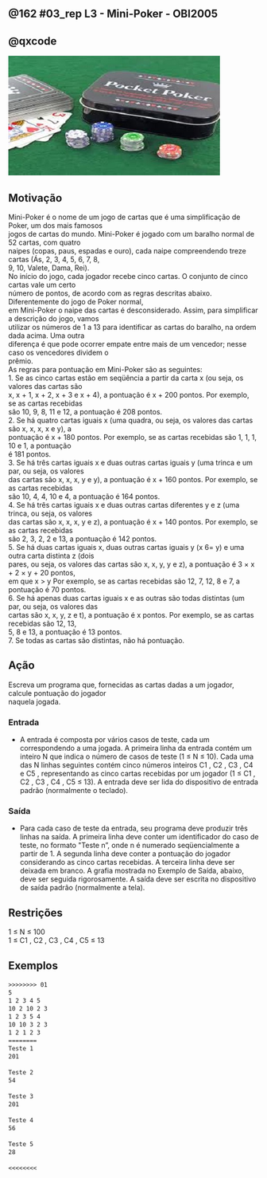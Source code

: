 ## @162 #03_rep L3 - Mini-Poker - OBI2005
## @qxcode

![](capa.jpg)

## Motivação

Mini-Poker é o nome de um jogo de cartas que é uma simplificação de Poker, um dos mais famosos  
jogos de cartas do mundo. Mini-Poker é jogado com um baralho normal de 52 cartas, com quatro  
naipes (copas, paus, espadas e ouro), cada naipe compreendendo treze cartas (Ás, 2, 3, 4, 5, 6, 7, 8,  
9, 10, Valete, Dama, Rei).  
No inı́cio do jogo, cada jogador recebe cinco cartas. O conjunto de cinco cartas vale um certo  
número de pontos, de acordo com as regras descritas abaixo. Diferentemente do jogo de Poker normal,  
em Mini-Poker o naipe das cartas é desconsiderado. Assim, para simplificar a descrição do jogo, vamos  
utilizar os números de 1 a 13 para identificar as cartas do baralho, na ordem dada acima. Uma outra  
diferença é que pode ocorrer empate entre mais de um vencedor; nesse caso os vencedores dividem o  
prêmio.  
As regras para pontuação em Mini-Poker são as seguintes:  
1\. Se as cinco cartas estão em seqüência a partir da carta x (ou seja, os valores das cartas são  
x, x + 1, x + 2, x + 3 e x + 4), a pontuação é x + 200 pontos. Por exemplo, se as cartas recebidas  
são 10, 9, 8, 11 e 12, a pontuação é 208 pontos.  
2\. Se há quatro cartas iguais x (uma quadra, ou seja, os valores das cartas são x, x, x, x e y), a  
pontuação é x + 180 pontos. Por exemplo, se as cartas recebidas são 1, 1, 1, 10 e 1, a pontuação  
é 181 pontos.  
3\. Se há três cartas iguais x e duas outras cartas iguais y (uma trinca e um par, ou seja, os valores  
das cartas são x, x, x, y e y), a pontuação é x + 160 pontos. Por exemplo, se as cartas recebidas  
são 10, 4, 4, 10 e 4, a pontuação é 164 pontos.  
4\. Se há três cartas iguais x e duas outras cartas diferentes y e z (uma trinca, ou seja, os valores  
das cartas são x, x, x, y e z), a pontuação é x + 140 pontos. Por exemplo, se as cartas recebidas  
são 2, 3, 2, 2 e 13, a pontuação é 142 pontos.  
5\. Se há duas cartas iguais x, duas outras cartas iguais y (x 6= y) e uma outra carta distinta z (dois  
pares, ou seja, os valores das cartas são x, x, y, y e z), a pontuação é 3 × x + 2 × y + 20 pontos,  
em que x > y Por exemplo, se as cartas recebidas são 12, 7, 12, 8 e 7, a pontuação é 70 pontos.  
6\. Se há apenas duas cartas iguais x e as outras são todas distintas (um par, ou seja, os valores das  
cartas são x, x, y, z e t), a pontuação é x pontos. Por exemplo, se as cartas recebidas são 12, 13,  
5, 8 e 13, a pontuação é 13 pontos.  
7\. Se todas as cartas são distintas, não há pontuação.  

## Ação

Escreva um programa que, fornecidas as cartas dadas a um jogador, calcule pontuação do jogador  
naquela jogada.  
  
### Entrada

- A entrada é composta por vários casos de teste, cada um correspondendo a uma jogada. A primeira
linha da entrada contém um inteiro N que indica o número de casos de teste (1 ≤ N ≤ 10). Cada
uma das N linhas seguintes contém cinco números inteiros C1 , C2 , C3 , C4 e C5 , representando as cinco
cartas recebidas por um jogador (1 ≤ C1 , C2 , C3 , C4 , C5 ≤ 13). A entrada deve ser lida do dispositivo de entrada padrão (normalmente o teclado).  

### Saída

- Para cada caso de teste da entrada, seu programa deve produzir três linhas na saı́da. A primeira linha
deve conter um identificador do caso de teste, no formato "Teste n”, onde n é numerado seqüencialmente a partir de 1. A segunda linha deve conter a pontuação do jogador considerando as cinco cartas
recebidas. A terceira linha deve ser deixada em branco. A grafia mostrada no Exemplo de Saı́da,
abaixo, deve ser seguida rigorosamente.
A saı́da deve ser escrita no dispositivo de saı́da padrão (normalmente a tela).  

## Restrições

1 ≤ N ≤ 100  
1 ≤ C1 , C2 , C3 , C4 , C5 ≤ 13

## Exemplos

```
>>>>>>>> 01
5
1 2 3 4 5
10 2 10 2 3
1 2 3 5 4
10 10 3 2 3
1 2 1 2 3
========
Teste 1
201

Teste 2
54

Teste 3
201

Teste 4
56

Teste 5
28

<<<<<<<<
```

#

<!---
>>>>>>>> 02
100
11 7 11 11 8
3 9 3 9 3
10 2 1 7 9
13 6 13 6 13
5 3 13 6 2
12 1 11 7 9
4 5 4 4 5
10 9 9 9 9
8 9 8 8 7
1 1 6 1 1
2 3 5 4 1
3 3 7 10 13
9 9 9 4 6
1 3 1 1 9
11 11 5 5 11
3 12 7 6 9
4 1 1 4 4
5 10 6 2 2
7 4 7 7 2
5 1 5 1 1
1 2 2 2 2
6 3 3 6 3
8 5 4 7 6
1 6 4 12 5
11 8 4 4 11
4 5 6 3 2
3 9 5 5 5
1 12 1 10 2
13 10 4 6 12
1 1 1 1 7
9 9 2 9 2
9 7 10 11 8
1 4 1 1 1
4 3 4 4 6
13 8 10 11 12
3 6 7 5 4
8 2 8 8 13
8 11 13 1 6
10 10 2 2 2
3 6 5 7 4
11 7 7 7 7
5 1 4 3 2
2 8 3 8 1
10 10 3 10 3
5 6 8 7 9
1 13 1 5 5
10 5 7 2 8
10 4 4 7 4
3 5 3 12 3
2 4 7 2 2
7 7 7 12 12
9 9 9 4 4
2 13 13 4 4
8 2 2 1 5
9 2 2 6 9
10 9 9 9 10
8 6 4 2 9
6 6 12 13 13
8 3 8 3 13
6 6 6 11 11
6 7 10 4 4
6 9 4 5 6
3 3 6 3 3
11 8 8 11 11
5 5 2 5 5
1 12 2 11 11
11 1 1 5 8
9 9 8 7 11
10 8 9 6 7
13 3 9 7 13
8 7 4 7 3
13 13 13 3 13
11 6 6 11 6
9 4 9 9 9
4 4 10 10 1
10 10 10 5 5
4 13 13 13 4
8 10 10 10 10
7 7 6 7 9
2 1 4 3 5
9 9 4 10 10
4 6 4 6 6
12 12 12 10 8
13 8 7 4 13
11 6 4 9 7
10 2 10 12 12
12 12 12 13 11
12 9 1 5 11
11 2 3 7 4
13 13 13 13 4
5 8 11 8 8
3 3 3 9 7
3 3 3 2 8
2 7 13 2 2
10 8 6 7 9
9 3 9 9 9
7 9 10 8 11
8 5 8 8 8
3 7 7 4 3
2 9 3 7 13
========
Teste 1
151

Teste 2
163

Teste 3
0

Teste 4
173

Teste 5
0

Teste 6
0

Teste 7
164

Teste 8
189

Teste 9
148

Teste 10
181

Teste 11
201

Teste 12
3

Teste 13
149

Teste 14
141

Teste 15
171

Teste 16
0

Teste 17
164

Teste 18
2

Teste 19
147

Teste 20
161

Teste 21
182

Teste 22
163

Teste 23
204

Teste 24
0

Teste 25
61

Teste 26
202

Teste 27
145

Teste 28
1

Teste 29
0

Teste 30
181

Teste 31
169

Teste 32
207

Teste 33
181

Teste 34
144

Teste 35
0

Teste 36
203

Teste 37
148

Teste 38
0

Teste 39
162

Teste 40
203

Teste 41
187

Teste 42
201

Teste 43
8

Teste 44
170

Teste 45
205

Teste 46
37

Teste 47
0

Teste 48
144

Teste 49
143

Teste 50
142

Teste 51
167

Teste 52
169

Teste 53
67

Teste 54
2

Teste 55
51

Teste 56
169

Teste 57
0

Teste 58
71

Teste 59
50

Teste 60
166

Teste 61
4

Teste 62
6

Teste 63
183

Teste 64
171

Teste 65
185

Teste 66
11

Teste 67
1

Teste 68
9

Teste 69
206

Teste 70
13

Teste 71
7

Teste 72
193

Teste 73
166

Teste 74
189

Teste 75
58

Teste 76
170

Teste 77
173

Teste 78
190

Teste 79
147

Teste 80
201

Teste 81
68

Teste 82
166

Teste 83
152

Teste 84
13

Teste 85
0

Teste 86
76

Teste 87
152

Teste 88
0

Teste 89
0

Teste 90
193

Teste 91
148

Teste 92
143

Teste 93
143

Teste 94
142

Teste 95
206

Teste 96
189

Teste 97
207

Teste 98
188

Teste 99
47

Teste 100
0

<<<<<<<<


>>>>>>>> 03
25
1 2 3 4 5
2 3 4 5 6
3 4 5 6 7
4 5 6 7 8
5 6 7 8 9
6 7 8 9 10
7 8 9 10 11
8 9 10 11 12
9 10 11 12 13
5 4 3 2 1
6 5 4 3 2
7 6 5 4 3
8 7 6 5 4
9 8 7 6 5
10 9 8 7 6
11 10 9 8 7
12 11 10 9 8
13 12 11 10 9
9 7 8 5 6
12 8 9 10 11
6 7 8 4 5
9 10 7 8 11
2 4 6 8 10
1 2 3 4 6
2 4 5 6 7
========
Teste 1
201

Teste 2
202

Teste 3
203

Teste 4
204

Teste 5
205

Teste 6
206

Teste 7
207

Teste 8
208

Teste 9
209

Teste 10
201

Teste 11
202

Teste 12
203

Teste 13
204

Teste 14
205

Teste 15
206

Teste 16
207

Teste 17
208

Teste 18
209

Teste 19
205

Teste 20
208

Teste 21
204

Teste 22
207

Teste 23
0

Teste 24
0

Teste 25
0

<<<<<<<<


>>>>>>>> 04
20
1 1 1 1 2
2 1 2 2 2
3 3 2 3 3
4 4 4 3 4
5 5 5 5 4
6 5 6 6 6
7 7 6 7 7
8 8 8 9 8
9 9 9 9 10
9 10 10 10 10
11 12 11 11 11
12 12 13 12 12
13 13 13 1 13
13 13 13 13 12
13 1 1 1 1
1 13 1 1 1
1 1 13 1 1
1 1 1 13 1
1 1 1 1 13
2 12 2 2 2
========
Teste 1
181

Teste 2
182

Teste 3
183

Teste 4
184

Teste 5
185

Teste 6
186

Teste 7
187

Teste 8
188

Teste 9
189

Teste 10
190

Teste 11
191

Teste 12
192

Teste 13
193

Teste 14
193

Teste 15
181

Teste 16
181

Teste 17
181

Teste 18
181

Teste 19
181

Teste 20
182

<<<<<<<<


>>>>>>>> 05
20
1 1 1 2 2
2 2 1 1 1
1 2 1 2 1
13 12 13 12 13
13 12 12 12 13
13 1 13 1 13
1 11 11 11 1
2 12 12 12 2
3 3 10 10 10
4 9 4 9 4
5 8 8 5 8
8 5 5 8 8
6 7 7 7 6
7 6 6 7 6
10 1 1 1 10
13 12 13 13 12
12 13 13 13 12
12 12 13 13 13
11 10 10 10 11
1 9 9 1 9
========
Teste 1
161

Teste 2
161

Teste 3
161

Teste 4
173

Teste 5
172

Teste 6
173

Teste 7
171

Teste 8
172

Teste 9
170

Teste 10
164

Teste 11
168

Teste 12
168

Teste 13
167

Teste 14
166

Teste 15
161

Teste 16
173

Teste 17
173

Teste 18
173

Teste 19
170

Teste 20
169

<<<<<<<<


>>>>>>>> 06
20
1 1 1 2 3
2 3 4 2 2
3 3 4 3 5
3 3 5 4 3
11 12 13 13 13
11 13 12 13 13
13 11 12 13 13
13 13 11 12 13
1 13 1 12 1
13 1 1 12 13
8 7 7 9 7 
10 2 2 2 10
8 2 9 2 2
9 3 8 8 8
9 8 7 7 7
12 10 10 1 10
1 13 1 1 2
1 2 3 2 2
2 3 2 1 2
13 12 11 11 11
========
Teste 1
141

Teste 2
142

Teste 3
143

Teste 4
143

Teste 5
153

Teste 6
153

Teste 7
153

Teste 8
153

Teste 9
141

Teste 10
61

Teste 11
147

Teste 12
162

Teste 13
142

Teste 14
148

Teste 15
147

Teste 16
150

Teste 17
141

Teste 18
142

Teste 19
142

Teste 20
151

<<<<<<<<


>>>>>>>> 07
20
1 2 1 2 3
1 2 3 2 1
1 1 2 2 3
3 1 3 1 2
13 12 8 8 12
7 4 9 9 7
8 4 9 4 9
10 7 2 10 7
9 9 8 13 8
12 1 3 1 12
11 12 13 11 12
9 4 4 10 9
1 9 13 13 9
12 2 2 12 7
9 3 9 3 2
10 10 9 9 8
3 4 5 4 5
12 9 12 1 9
13 12 3 3 12
7 7 6 6 11
========
Teste 1
28

Teste 2
28

Teste 3
28

Teste 4
31

Teste 5
72

Teste 6
61

Teste 7
55

Teste 8
64

Teste 9
63

Teste 10
58

Teste 11
78

Teste 12
55

Teste 13
77

Teste 14
60

Teste 15
53

Teste 16
68

Teste 17
43

Teste 18
74

Teste 19
62

Teste 20
53

<<<<<<<<


>>>>>>>> 08
20
3 11 11 9 5
10 6 6 5 7
11 11 10 9 12
6 5 2 12 6
4 4 6 9 1
9 1 1 3 6
3 9 5 11 3
2 7 5 8 2
4 8 8 5 6
8 12 5 8 1
11 11 6 12 4
11 7 6 11 10
7 1 10 10 5
8 3 11 2 2
1 10 7 1 5
5 9 4 7 7
10 9 2 3 2
3 8 2 3 4
10 4 8 3 3
4 1 1 9 8
========
Teste 1
11

Teste 2
6

Teste 3
11

Teste 4
6

Teste 5
4

Teste 6
1

Teste 7
3

Teste 8
2

Teste 9
8

Teste 10
8

Teste 11
11

Teste 12
11

Teste 13
10

Teste 14
2

Teste 15
1

Teste 16
7

Teste 17
2

Teste 18
3

Teste 19
3

Teste 20
1

<<<<<<<<


>>>>>>>> 09
100
12 9 12 9 12
4 8 8 8 4
9 12 9 12 9
4 10 8 11 7
3 2 3 6 2
12 5 4 6 6
10 13 2 10 11
5 6 5 6 6
2 2 9 9 2
3 7 3 5 5
11 12 2 5 10
9 3 9 3 3
8 6 7 5 4
6 5 7 8 9
3 3 13 10 1
6 4 4 4 6
1 2 2 10 10
8 4 4 8 4
2 8 8 8 8
1 5 10 7 11
13 8 13 13 4
5 7 4 6 8
9 9 4 9 9
1 2 2 2 1
4 8 3 6 9
3 5 7 6 4
6 1 5 3 2
11 10 8 9 7
13 13 13 3 3
2 5 5 2 2
8 1 8 2 8
2 6 3 4 5
1 1 6 7 7
4 9 4 4 4
5 10 2 8 3
4 4 4 9 4
12 8 7 13 3
7 8 6 9 10
3 10 10 10 9
6 9 9 9 1
9 9 3 8 1
3 1 5 6 6
3 3 2 12 3
13 6 13 8 7
12 8 12 4 8
7 7 7 7 2
1 6 13 5 12
11 11 9 1 11
11 11 11 2 11
2 3 3 2 2
11 4 4 11 4
10 10 10 10 4
5 5 5 10 5
11 3 3 8 8
11 1 1 1 10
2 3 9 9 6
13 13 2 3 6
11 11 11 5 5
12 12 3 12 12
10 10 13 10 10
12 11 13 1 13
1 4 1 6 6
1 12 6 10 13
13 10 11 13 7
13 13 3 13 13
4 3 6 2 5
9 9 9 9 3
11 11 4 3 4
7 1 1 7 7
9 9 2 1 3
8 1 11 11 2
3 7 3 6 9
10 6 8 7 9
1 1 4 1 10
4 13 13 13 4
10 10 11 11 11
11 2 8 7 10
9 5 11 13 1
7 12 4 12 7
8 6 5 8 12
12 7 9 11 6
4 11 7 2 1
6 1 2 10 7
9 8 11 10 7
8 9 6 7 5
8 10 6 8 6
3 6 7 4 5
7 7 2 7 5
9 1 1 1 1
2 6 12 4 5
3 6 6 6 3
5 8 1 5 8
10 11 9 8 7
1 1 3 7 9
4 4 4 4 10
7 12 7 4 4
3 5 7 6 4
7 6 12 2 3
12 12 8 8 4
5 6 3 4 2
========
Teste 1
172

Teste 2
168

Teste 3
169

Teste 4
0

Teste 5
33

Teste 6
6

Teste 7
10

Teste 8
166

Teste 9
162

Teste 10
41

Teste 11
0

Teste 12
163

Teste 13
204

Teste 14
205

Teste 15
3

Teste 16
164

Teste 17
54

Teste 18
164

Teste 19
188

Teste 20
0

Teste 21
153

Teste 22
204

Teste 23
189

Teste 24
162

Teste 25
0

Teste 26
203

Teste 27
0

Teste 28
207

Teste 29
173

Teste 30
162

Teste 31
148

Teste 32
202

Teste 33
43

Teste 34
184

Teste 35
0

Teste 36
184

Teste 37
0

Teste 38
206

Teste 39
150

Teste 40
149

Teste 41
9

Teste 42
6

Teste 43
143

Teste 44
13

Teste 45
72

Teste 46
187

Teste 47
0

Teste 48
151

Teste 49
191

Teste 50
162

Teste 51
164

Teste 52
190

Teste 53
185

Teste 54
50

Teste 55
141

Teste 56
9

Teste 57
13

Teste 58
171

Teste 59
192

Teste 60
190

Teste 61
13

Teste 62
40

Teste 63
0

Teste 64
13

Teste 65
193

Teste 66
202

Teste 67
189

Teste 68
61

Teste 69
167

Teste 70
9

Teste 71
11

Teste 72
3

Teste 73
206

Teste 74
141

Teste 75
173

Teste 76
171

Teste 77
0

Teste 78
0

Teste 79
70

Teste 80
8

Teste 81
0

Teste 82
0

Teste 83
0

Teste 84
207

Teste 85
205

Teste 86
56

Teste 87
203

Teste 88
147

Teste 89
181

Teste 90
0

Teste 91
166

Teste 92
54

Teste 93
207

Teste 94
1

Teste 95
184

Teste 96
49

Teste 97
203

Teste 98
0

Teste 99
72

Teste 100
202

<<<<<<<<


>>>>>>>> 10
100
9 10 8 6 7
5 5 5 10 5
4 4 5 8 4
12 12 12 6 12
3 4 4 4 3
10 4 13 10 13
12 4 9 10 10
8 10 11 7 9
7 6 4 3 5
10 6 7 8 9
11 3 5 11 5
10 10 10 13 7
9 4 9 1 13
2 11 5 8 12
5 5 10 5 10
5 3 2 6 4
10 12 13 13 2
4 3 2 13 5
8 6 2 6 8
6 3 5 4 2
3 3 11 3 3
11 10 6 12 11
12 12 10 12 1
1 5 9 9 1
12 12 9 12 12
12 1 1 8 6
8 7 7 8 8
13 3 3 1 1
13 3 3 1 3
8 6 5 7 9
10 10 10 10 4
5 8 2 13 6
7 10 7 10 7
1 12 10 10 12
9 8 7 6 10
11 11 11 12 13
5 8 7 4 6
11 9 1 5 3
1 1 1 3 1
3 6 6 6 7
8 3 3 11 11
6 3 10 10 10
12 8 12 8 5
9 3 9 9 12
7 8 5 9 6
5 5 11 5 9
9 9 9 6 6
12 6 11 6 13
1 10 1 5 1
11 10 8 8 9
6 2 5 11 12
6 5 5 6 6
8 8 8 1 8
1 11 2 1 3
10 9 7 6 8
7 4 3 5 6
9 12 4 12 12
6 6 12 12 6
11 12 4 11 2
1 6 6 6 8
10 8 6 7 9
7 10 9 8 11
13 13 13 8 13
10 10 5 6 6
13 4 11 1 2
9 11 8 10 7
5 7 12 5 7
11 11 8 8 8
9 11 7 10 8
3 10 2 2 13
10 5 11 3 3
1 7 7 7 9
9 8 11 10 7
6 6 6 1 13
8 4 8 1 2
13 4 10 1 2
1 10 6 1 4
1 10 4 1 4
3 7 3 7 3
13 13 1 13 1
12 12 12 10 6
2 4 3 6 5
9 11 11 9 9
7 11 9 8 10
5 11 12 13 1
9 4 10 9 9
7 6 10 8 9
12 12 10 10 12
10 10 8 10 10
5 7 4 5 7
6 2 9 6 11
4 9 11 8 6
9 9 2 6 2
5 2 3 6 4
10 10 8 10 10
5 12 9 11 1
4 4 4 4 7
9 5 7 11 5
6 7 5 4 3
5 7 8 9 12
========
Teste 1
206

Teste 2
185

Teste 3
144

Teste 4
192

Teste 5
164

Teste 6
79

Teste 7
10

Teste 8
207

Teste 9
203

Teste 10
206

Teste 11
63

Teste 12
150

Teste 13
9

Teste 14
0

Teste 15
165

Teste 16
202

Teste 17
13

Teste 18
0

Teste 19
56

Teste 20
202

Teste 21
183

Teste 22
11

Teste 23
152

Teste 24
49

Teste 25
192

Teste 26
1

Teste 27
168

Teste 28
31

Teste 29
143

Teste 30
205

Teste 31
190

Teste 32
0

Teste 33
167

Teste 34
76

Teste 35
206

Teste 36
151

Teste 37
204

Teste 38
0

Teste 39
181

Teste 40
146

Teste 41
59

Teste 42
150

Teste 43
72

Teste 44
149

Teste 45
205

Teste 46
145

Teste 47
169

Teste 48
6

Teste 49
141

Teste 50
8

Teste 51
0

Teste 52
166

Teste 53
188

Teste 54
1

Teste 55
206

Teste 56
203

Teste 57
152

Teste 58
166

Teste 59
11

Teste 60
146

Teste 61
206

Teste 62
207

Teste 63
193

Teste 64
62

Teste 65
0

Teste 66
207

Teste 67
51

Teste 68
168

Teste 69
207

Teste 70
2

Teste 71
3

Teste 72
147

Teste 73
207

Teste 74
146

Teste 75
8

Teste 76
0

Teste 77
1

Teste 78
34

Teste 79
163

Teste 80
173

Teste 81
152

Teste 82
202

Teste 83
169

Teste 84
207

Teste 85
0

Teste 86
149

Teste 87
206

Teste 88
172

Teste 89
190

Teste 90
51

Teste 91
6

Teste 92
0

Teste 93
51

Teste 94
202

Teste 95
190

Teste 96
0

Teste 97
184

Teste 98
5

Teste 99
203

Teste 100
0

<<<<<<<<

--->